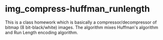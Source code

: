 img_compress-huffman_runlength
==============================

This is a class homework which is basically a compressor/decompressor of bitmap (8 bit-black/white) images. The algorithm mixes Huffman's algorithm and Run Length encoding algorithm.
